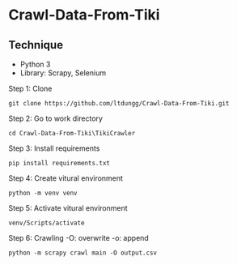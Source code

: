 # Crawl-Data-From-Tiki

## Technique
- Python 3
- Library: Scrapy, Selenium

Step 1: Clone
```
git clone https://github.com/ltdungg/Crawl-Data-From-Tiki.git
```
Step 2: Go to work directory
```
cd Crawl-Data-From-Tiki\TikiCrawler
```
Step 3: Install requirements
```
pip install requirements.txt
```
Step 4: Create vitural environment
```
python -m venv venv
```
Step 5: Activate vitural environment
```
venv/Scripts/activate
```
Step 6: Crawling
-O: overwrite
-o: append
```
python -m scrapy crawl main -O output.csv
```
